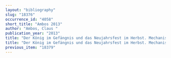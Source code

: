 ```yaml
---
layout: "bibliography"
slug: "18376"
occurrence_id: "4058"
short_title: "Ambos 2013"
author: "Ambos, Claus "
publication_year: "2013"
title: "Der König im Gefängnis und das Neujahrsfest im Herbst. Mechanismen der Legitimation des babylonischen Herrschers im 1. Jahrtausend v.Chr. und ihre Geschichte (Dresden)"
title: "Der König im Gefängnis und das Neujahrsfest im Herbst. Mechanismen der Legitimation des babylonischen Herrschers im 1. Jahrtausend v.Chr. und ihre Geschichte (Dresden)"
previous_item: "18379"
---
```

